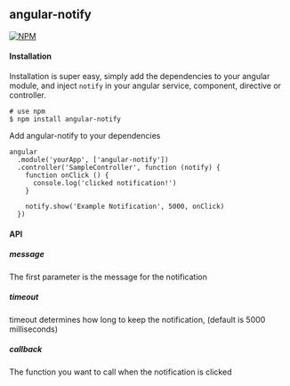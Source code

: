 ## angular-notify

[![NPM][notify-icon]][notify-url]

#### Installation  
Installation is super easy, simply add the dependencies to your angular module, and inject ```notify``` in your angular service, component, directive or controller.

```
# use npm
$ npm install angular-notify
```

Add angular-notify to your dependencies

```
angular
  .module('yourApp', ['angular-notify'])
  .controller('SampleController', function (notify) {
    function onClick () {
      console.log('clicked notification!')
    }

    notify.show('Example Notification', 5000, onClick)
  })
```

#### API
##### *message*  

The first parameter is the message for the notification

##### *timeout*  

timeout determines how long to keep the notification, (default is 5000 milliseconds)

##### *callback*  

The function you want to call when the notification is clicked

[notify-icon]: https://nodei.co/npm/angular-notify.png?downloads=true
[notify-url]: https://npmjs.org/package/angular-notify
